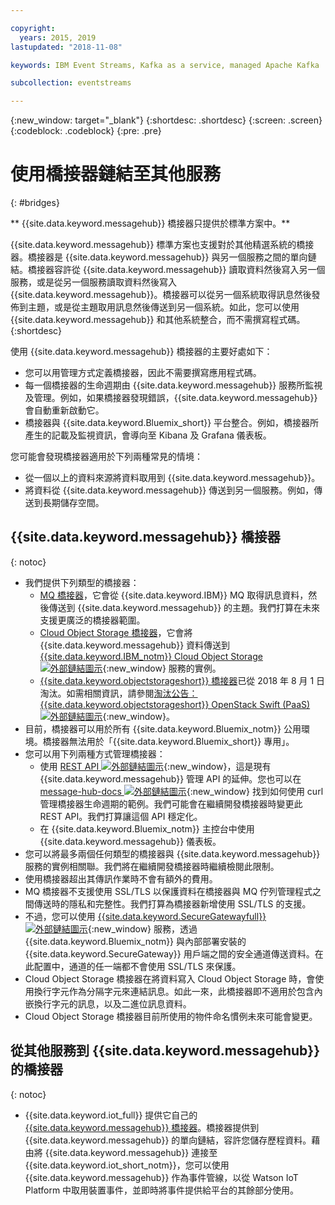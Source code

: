 ```yaml
---

copyright:
  years: 2015, 2019
lastupdated: "2018-11-08"

keywords: IBM Event Streams, Kafka as a service, managed Apache Kafka

subcollection: eventstreams

---
```


{:new_window: target="_blank"}
{:shortdesc: .shortdesc}
{:screen: .screen}
{:codeblock: .codeblock}
{:pre: .pre}

# 使用橋接器鏈結至其他服務
{: #bridges}

** {{site.data.keyword.messagehub}} 橋接器只提供於標準方案中。**
<br/>

{{site.data.keyword.messagehub}} 標準方案也支援對於其他精選系統的橋接器。橋接器是 {{site.data.keyword.messagehub}} 與另一個服務之間的單向鏈結。橋接器容許從 {{site.data.keyword.messagehub}} 讀取資料然後寫入另一個服務，或是從另一個服務讀取資料然後寫入 {{site.data.keyword.messagehub}}。橋接器可以從另一個系統取得訊息然後發佈到主題，或是從主題取用訊息然後傳送到另一個系統。如此，您可以使用 {{site.data.keyword.messagehub}} 和其他系統整合，而不需撰寫程式碼。
{:shortdesc}

使用 {{site.data.keyword.messagehub}} 橋接器的主要好處如下：  

* 您可以用管理方式定義橋接器，因此不需要撰寫應用程式碼。
* 每一個橋接器的生命週期由 {{site.data.keyword.messagehub}} 服務所監視及管理。例如，如果橋接器發現錯誤，{{site.data.keyword.messagehub}} 會自動重新啟動它。
* 橋接器與 {{site.data.keyword.Bluemix_short}} 平台整合。例如，橋接器所產生的記載及監視資訊，會導向至 Kibana 及 Grafana 儀表板。

您可能會發現橋接器適用於下列兩種常見的情境：

* 從一個以上的資料來源將資料取用到 {{site.data.keyword.messagehub}}。
* 將資料從 {{site.data.keyword.messagehub}} 傳送到另一個服務。例如，傳送到長期儲存空間。

## {{site.data.keyword.messagehub}} 橋接器
{: notoc}

* 我們提供下列類型的橋接器： 
  - [MQ 橋接器](/docs/services/EventStreams?topic=eventstreams-mq_bridge)，它會從 {{site.data.keyword.IBM}} MQ 取得訊息資料，然後傳送到 {{site.data.keyword.messagehub}} 的主題。我們打算在未來支援更廣泛的橋接器範圍。
  - [Cloud Object Storage 橋接器](/docs/services/EventStreams?topic=eventstreams-cloud_object_storage_bridge)，它會將 {{site.data.keyword.messagehub}} 資料傳送到 [{{site.data.keyword.IBM_notm}} Cloud Object Storage ![外部鏈結圖示](../../icons/launch-glyph.svg "外部鏈結圖示")](/docs/services/cloud-object-storage?topic=cloud-object-storage-about-ibm-cloud-object-storage){:new_window} 服務的實例。 
  - [{{site.data.keyword.objectstorageshort}} 橋接器](/docs/services/EventStreams?topic=eventstreams-object_storage_bridge)已從 2018 年 8 月 1 日淘汰。如需相關資訊，請參閱[淘汰公告：{{site.data.keyword.objectstorageshort}} OpenStack Swift (PaaS) ![外部鏈結圖示](../../icons/launch-glyph.svg "外部鏈結圖示")](https://www.ibm.com/blogs/bluemix/2018/05/end-marketing-object-storage-openstack-swift-paas/){:new_window}。
* 目前，橋接器可以用於所有 {{site.data.keyword.Bluemix_notm}} 公用環境。橋接器無法用於「{{site.data.keyword.Bluemix_short}} 專用」。
* 您可以用下列兩種方式管理橋接器：
  - 使用 [REST API ![外部鏈結圖示](../../icons/launch-glyph.svg "外部鏈結圖示")](https://github.com/ibm-messaging/event-streams-docs){:new_window}，這是現有 {{site.data.keyword.messagehub}} 管理 API 的延伸。您也可以在 [message-hub-docs ![外部鏈結圖示](../../icons/launch-glyph.svg "外部鏈結圖示")](https://github.com/ibm-messaging/event-streams-docs){:new_window} 找到如何使用 curl 管理橋接器生命週期的範例。我們可能會在繼續開發橋接器時變更此 REST API。我們打算讓這個 API 穩定化。
  - 在 {{site.data.keyword.Bluemix_notm}} 主控台中使用 {{site.data.keyword.messagehub}} 儀表板。
* 您可以將最多兩個任何類型的橋接器與 {{site.data.keyword.messagehub}} 服務的實例相關聯。我們將在繼續開發橋接器時繼續檢閱此限制。
* 使用橋接器超出其傳訊作業時不會有額外的費用。
* MQ 橋接器不支援使用 SSL/TLS 以保護資料在橋接器與 MQ 佇列管理程式之間傳送時的隱私和完整性。我們打算為橋接器新增使用 SSL/TLS 的支援。 
* 不過，您可以使用 [{{site.data.keyword.SecureGatewayfull}} ![外部鏈結圖示](../../icons/launch-glyph.svg "外部鏈結圖示")](/docs/services/SecureGateway?topic=securegateway-getting-started-with-sg#getting-started-with-sg){:new_window}
服務，透過 {{site.data.keyword.Bluemix_notm}} 與內部部署安裝的 {{site.data.keyword.SecureGateway}} 用戶端之間的安全通道傳送資料。在此配置中，通道的任一端都不會使用
SSL/TLS 來保護。
* Cloud Object Storage 橋接器在將資料寫入 Cloud Object Storage 時，會使用換行字元作為分隔字元來連結訊息。如此一來，此橋接器即不適用於包含內嵌換行字元的訊息，以及二進位訊息資料。
* Cloud Object Storage 橋接器目前所使用的物件命名慣例未來可能會變更。

## 從其他服務到 {{site.data.keyword.messagehub}} 的橋接器
{: notoc}

* {{site.data.keyword.iot_full}} 提供它自己的 [{{site.data.keyword.messagehub}} 橋接器](/docs/services/EventStreams?topic=eventstreams-consuming_messages)。橋接器提供到 {{site.data.keyword.messagehub}} 的單向鏈結，容許您儲存歷程資料。藉由將 {{site.data.keyword.messagehub}} 連接至 {{site.data.keyword.iot_short_notm}}，您可以使用 {{site.data.keyword.messagehub}} 作為事件管線，以從 Watson IoT Platform 中取用裝置事件，並即時將事件提供給平台的其餘部分使用。 


